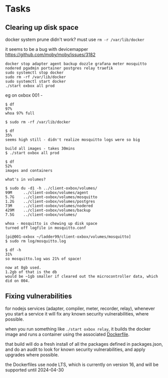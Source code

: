 # Tasks

## Clearing up disk space

docker system prune didn't work? must use `rm -r /var/lib/docker`

it seems to be a bug with devicemapper
https://github.com/moby/moby/issues/3182

    docker stop adapter agent backup dozzle grafana meter mosquitto nodered pgadmin portainer postgres relay traefik
    sudo systemctl stop docker
    sudo rm -rf /var/lib/docker
    sudo systemctl start docker
    ./start oxbox all prod

eg on oxbox 001 - 

    $ df
    97%
    whoa 97% full

    $ sudo rm -rf /var/lib/docker

    $ df
    35%
    seems high still - didn't realize mosquitto logs were so big

    build all images - takes 30mins
    $ ./start oxbox all prod

    $ df
    52%
    images and containers

    what's in volumes?

    $ sudo du -d1 -h ../client-oxbox/volumes/
    99M     ../client-oxbox/volumes/agent
    5.7G    ../client-oxbox/volumes/mosquitto
    1.2G    ../client-oxbox/volumes/postgres
    73M     ../client-oxbox/volumes/nodered
    429M    ../client-oxbox/volumes/backup
    7.5G    ../client-oxbox/volumes/

    whoa - mosquitto is chewing up disk space
    turned off logfile in mosquitto.conf

    [pi@001-oxbox ~/ladder99/client-oxbox/volumes/mosquitto]
    $ sudo rm log/mosquitto.log

    $ df -h
    31%
    so mosquitto.log was 21% of space!

    now at 8gb used. 
    1.2gb of that is the db
    would be ~1gb smaller if cleared out the microcontroller data, which did on 004. 


## Fixing vulnerabilities

for nodejs services (adapter, compiler, meter, recorder, relay), whenever you start a service it will fix any known security vulnerabilities, where possible.

when you run something like `./start oxbox relay`, it builds the docker image and runs a container using the associated [Dockerfile](../services/relay/Dockerfile).

that build will do a fresh install of all the packages defined in packages.json, and do an audit to look for known security vulnerabilities, and apply upgrades where possible.

the Dockerfiles use node LTS, which is currently on version 16, and will be supported until 2024-04-30
